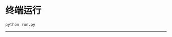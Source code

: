 # 终端运行

```shell
python run.py
```
********************************************************************************************************************************************************************************************************************************************************************************************************************************************************************************************************************************************************************************************************************************************************************************************************************************************************************************************************************************************************************************************************************************************************************************************************************************************************************************************************************************************************************************************************************************************************************************
